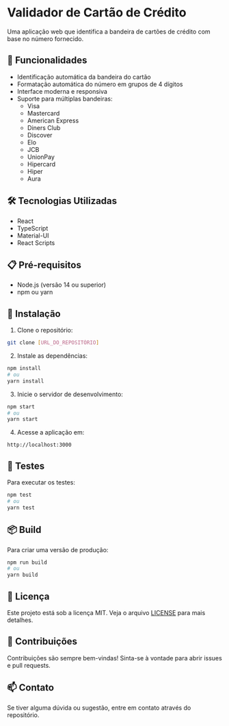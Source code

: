 # Validador de Cartão de Crédito

Uma aplicação web que identifica a bandeira de cartões de crédito com base no número fornecido.

## 🚀 Funcionalidades

- Identificação automática da bandeira do cartão
- Formatação automática do número em grupos de 4 dígitos
- Interface moderna e responsiva
- Suporte para múltiplas bandeiras:
  - Visa
  - Mastercard
  - American Express
  - Diners Club
  - Discover
  - Elo
  - JCB
  - UnionPay
  - Hipercard
  - Hiper
  - Aura

## 🛠️ Tecnologias Utilizadas

- React
- TypeScript
- Material-UI
- React Scripts

## 📋 Pré-requisitos

- Node.js (versão 14 ou superior)
- npm ou yarn

## 🔧 Instalação

1. Clone o repositório:
```bash
git clone [URL_DO_REPOSITÓRIO]
```

2. Instale as dependências:
```bash
npm install
# ou
yarn install
```

3. Inicie o servidor de desenvolvimento:
```bash
npm start
# ou
yarn start
```

4. Acesse a aplicação em:
```
http://localhost:3000
```

## 🧪 Testes

Para executar os testes:
```bash
npm test
# ou
yarn test
```

## 📦 Build

Para criar uma versão de produção:
```bash
npm run build
# ou
yarn build
```

## 📝 Licença

Este projeto está sob a licença MIT. Veja o arquivo [LICENSE](LICENSE) para mais detalhes.

## 🤝 Contribuições

Contribuições são sempre bem-vindas! Sinta-se à vontade para abrir issues e pull requests.

## 📫 Contato

Se tiver alguma dúvida ou sugestão, entre em contato através do repositório. 